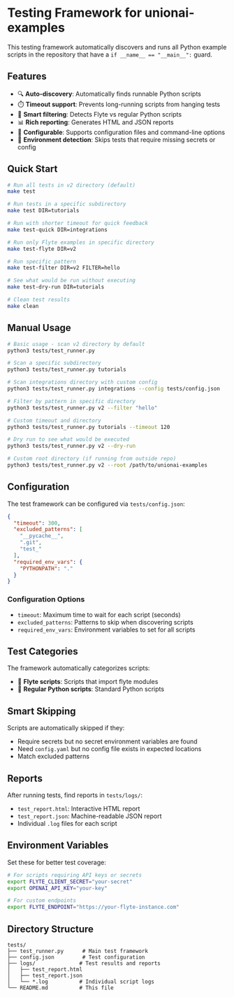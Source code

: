 # Testing Framework for unionai-examples

This testing framework automatically discovers and runs all Python example scripts in the repository that have a `if __name__ == "__main__":` guard.

## Features

- 🔍 **Auto-discovery**: Automatically finds runnable Python scripts
- ⏱️ **Timeout support**: Prevents long-running scripts from hanging tests
- 🎯 **Smart filtering**: Detects Flyte vs regular Python scripts
- 📊 **Rich reporting**: Generates HTML and JSON reports
- 🔧 **Configurable**: Supports configuration files and command-line options
- 🚀 **Environment detection**: Skips tests that require missing secrets or config

## Quick Start

```bash
# Run all tests in v2 directory (default)
make test

# Run tests in a specific subdirectory
make test DIR=tutorials

# Run with shorter timeout for quick feedback
make test-quick DIR=integrations

# Run only Flyte examples in specific directory
make test-flyte DIR=v2

# Run specific pattern
make test-filter DIR=v2 FILTER=hello

# See what would be run without executing
make test-dry-run DIR=tutorials

# Clean test results
make clean
```

## Manual Usage

```bash
# Basic usage - scan v2 directory by default
python3 tests/test_runner.py

# Scan a specific subdirectory
python3 tests/test_runner.py tutorials

# Scan integrations directory with custom config
python3 tests/test_runner.py integrations --config tests/config.json

# Filter by pattern in specific directory
python3 tests/test_runner.py v2 --filter "hello"

# Custom timeout and directory
python3 tests/test_runner.py tutorials --timeout 120

# Dry run to see what would be executed
python3 tests/test_runner.py v2 --dry-run

# Custom root directory (if running from outside repo)
python3 tests/test_runner.py v2 --root /path/to/unionai-examples
```

## Configuration

The test framework can be configured via `tests/config.json`:

```json
{
  "timeout": 300,
  "excluded_patterns": [
    "__pycache__",
    ".git",
    "test_"
  ],
  "required_env_vars": {
    "PYTHONPATH": "."
  }
}
```

### Configuration Options

- `timeout`: Maximum time to wait for each script (seconds)
- `excluded_patterns`: Patterns to skip when discovering scripts
- `required_env_vars`: Environment variables to set for all scripts

## Test Categories

The framework automatically categorizes scripts:

- 🚀 **Flyte scripts**: Scripts that import flyte modules
- 🐍 **Regular Python scripts**: Standard Python scripts

## Smart Skipping

Scripts are automatically skipped if they:
- Require secrets but no secret environment variables are found
- Need `config.yaml` but no config file exists in expected locations
- Match excluded patterns

## Reports

After running tests, find reports in `tests/logs/`:

- `test_report.html`: Interactive HTML report
- `test_report.json`: Machine-readable JSON report
- Individual `.log` files for each script

## Environment Variables

Set these for better test coverage:

```bash
# For scripts requiring API keys or secrets
export FLYTE_CLIENT_SECRET="your-secret"
export OPENAI_API_KEY="your-key"

# For custom endpoints
export FLYTE_ENDPOINT="https://your-flyte-instance.com"
```

## Directory Structure

```
tests/
├── test_runner.py      # Main test framework
├── config.json         # Test configuration
├── logs/              # Test results and reports
│   ├── test_report.html
│   ├── test_report.json
│   └── *.log          # Individual script logs
└── README.md          # This file
```